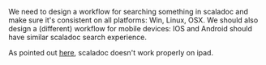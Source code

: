 We need to design a workflow for searching something in scaladoc and make sure it's consistent on all platforms: Win, Linux, OSX.
We should also design a (different) workflow for mobile devices: IOS and Android should have similar scaladoc search experience.

As pointed out [here](http://groups.google.com/group/scala-user/browse_thread/thread/bcb18b71b11bd300/7624bc6d407b0d0a?lnk=gst&q=%22scaladoc+discoverability%22#7624bc6d407b0d0a), scaladoc doesn't work properly on ipad.
